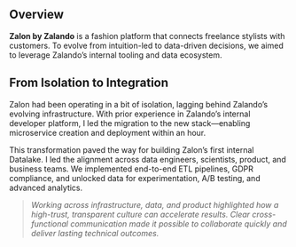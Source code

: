 ## Overview

**Zalon by Zalando** is a fashion platform that connects freelance stylists with customers. To evolve from intuition-led to data-driven decisions, we aimed to leverage Zalando’s internal tooling and data ecosystem.

## From Isolation to Integration

Zalon had been operating in a bit of isolation, lagging behind Zalando’s evolving infrastructure. With prior experience in Zalando’s internal developer platform, I led the migration to the new stack—enabling microservice creation and deployment within an hour.

This transformation paved the way for building Zalon’s first internal Datalake. I led the alignment across data engineers, scientists, product, and business teams. We implemented end-to-end ETL pipelines, GDPR compliance, and unlocked data for experimentation, A/B testing, and advanced analytics.

> *Working across infrastructure, data, and product highlighted how a high-trust, transparent culture can accelerate results. Clear cross-functional communication made it possible to collaborate quickly and deliver lasting technical outcomes.*
